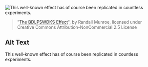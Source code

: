 ![This well-known effect has of course been replicated in countless experiments.](https://imgs.xkcd.com/comics/the_bdlpswdks_effect.png)
> "[The BDLPSWDKS Effect](https://xkcd.com/1531/)", by Randall Munroe, licensed under Creative Commons Attribution-NonCommercial 2.5 License

## Alt Text
This well-known effect has of course been replicated in countless experiments.
